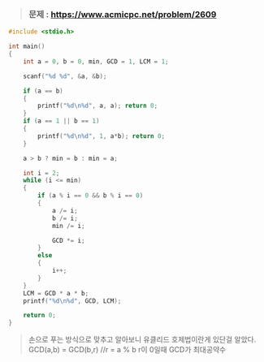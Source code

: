 >### 문제 : https://www.acmicpc.net/problem/2609
````c
#include <stdio.h>

int main()
{
    int a = 0, b = 0, min, GCD = 1, LCM = 1;

    scanf("%d %d", &a, &b);

    if (a == b)
    {
        printf("%d\n%d", a, a); return 0;
    }
    if (a == 1 || b == 1)
    {
        printf("%d\n%d", 1, a*b); return 0;
    }

    a > b ? min = b : min = a;

    int i = 2;
    while (i <= min)
    {
        if (a % i == 0 && b % i == 0)
        {
            a /= i;
            b /= i;
            min /= i;

            GCD *= i;
        }
        else
        {
            i++;
        }
    }
    LCM = GCD * a * b;
    printf("%d\n%d", GCD, LCM);

	return 0;
}


````
> 손으로 푸는 방식으로 맞추고 알아보니 유클리드 호제법이란게 있단걸 알았다.
> GCD(a,b) = GCD(b,r) //r = a % b r이 0일때 GCD가 최대공약수